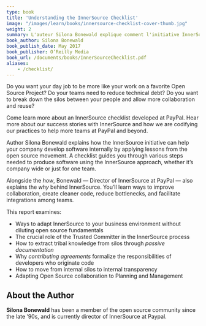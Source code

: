 ```yaml
---
type: book
title: 'Understanding the InnerSource Checklist'
image: "/images/learn/books/innersource-checklist-cover-thumb.jpg"
weight: 2
summary: L'auteur Silona Bonewald explique comment l'initiative InnerSource peut aider votre entreprise à développer des logiciels en interne en appliquant les leçons du mouvement Open Source. Une checklist vous guide à travers les différentes étapes nécessaires pour produire des logiciels en utilisant l'approche InnerSource, que ce soit à l'échelle de l'entreprise ou pour une seule équipe.
book_author: Silona Bonewald
book_publish_date: May 2017
book_publisher: O’Reilly Media
book_url: /documents/books/InnerSourceChecklist.pdf
aliases:
    - /checklist/
---
```


Do you want your day job to be more like your work on a favorite Open Source Project? Do your teams need to reduce technical debt?  Do you want to break down the silos between your people and allow more collaboration and reuse?

Come learn more about an InnerSource checklist developed at PayPal.  Hear more about our success stories with InnerSource and how we are codifying our practices to help more teams at PayPal and beyond.

Author Silona Bonewald explains how the InnerSource initiative can help your company develop software internally by applying lessons from the open source movement. A checklist guides you through various steps needed to produce software using the InnerSource approach, whether it’s company wide or just for one team.

Alongside the _how_, Bonewald — Director of InnerSource at PayPal — also explains the _why_ behind InnerSource. You’ll learn ways to improve collaboration, create cleaner code, reduce bottlenecks, and facilitate integrations among teams.

This report examines:

* Ways to adapt InnerSource to your business environment without diluting open source fundamentals
* The crucial role of the Trusted Committer in the InnerSource process
* How to extract tribal knowledge from silos through _passive documentation_
* Why _contributing agreements_ formalize the responsibilities of developers who originate code
* How to move from internal silos to internal transparency
* Adapting Open Source collaboration to Planning and Management

## About the Author

**Silona Bonewald** has been a member of the open source community since the late ’90s, and is currently director of InnerSource at Paypal.

